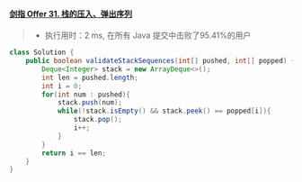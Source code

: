 #### [剑指 Offer 31. 栈的压入、弹出序列](https://leetcode-cn.com/problems/zhan-de-ya-ru-dan-chu-xu-lie-lcof/)

> - 执行用时：2 ms, 在所有 Java 提交中击败了95.41%的用户

```java
class Solution {
    public boolean validateStackSequences(int[] pushed, int[] popped) {
        Deque<Integer> stack = new ArrayDeque<>();
        int len = pushed.length;
        int i = 0;
        for(int num : pushed){
            stack.push(num);
            while(!stack.isEmpty() && stack.peek() == popped[i]){
                stack.pop();
                i++;
            }
        }
        return i == len;
    }
}
```

